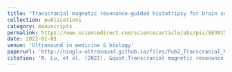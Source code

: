 ```yaml
---
title: "Transcranial magnetic resonance-guided histotripsy for brain surgery: pre-clinical investigation"
collection: publications
category: manuscripts
permalink: https://www.sciencedirect.com/science/article/abs/pii/S030156292100404X
date: 2022-01-01
venue: 'Ultrasound in medicine & biology'
paperurl: 'http://ninglu-ultrasound.github.io/files/Pub2_Transcranial_MR-Guided_Histotripsy_pig_Surgery.pdf' 
citation: 'N. Lu, et al. (2022). &quot;Transcranial magnetic resonance-guided histotripsy for brain surgery: pre-clinical investigation.&quot; <i>Ultrasound in medicine & biology</i>. 48(1).'
---
```

